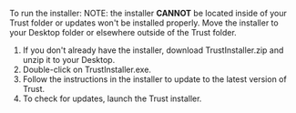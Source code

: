 To run the installer:
NOTE: the installer **CANNOT** be located inside of your Trust folder or updates won't be installed properly. Move the installer to your Desktop folder or elsewhere outside of the Trust folder.
1. If you don't already have the installer, download TrustInstaller.zip and unzip it to your Desktop.
2. Double-click on TrustInstaller.exe.
3. Follow the instructions in the installer to update to the latest version of Trust.
4. To check for updates, launch the Trust installer.
